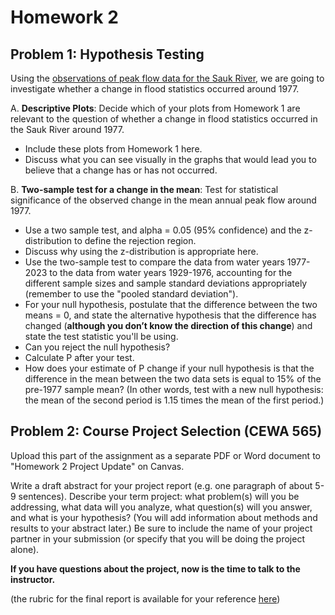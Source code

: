 # Homework 2

## Problem 1: Hypothesis Testing

Using the [observations of peak flow data for the Sauk River](/data/Sauk_peak_WY1929_2023.xlsx), we are going to investigate whether a change in flood statistics occurred around 1977.

A. **Descriptive Plots**: Decide which of your plots from Homework 1 are relevant to the question of whether a change in flood statistics occurred in the Sauk River around 1977. 
* Include these plots from Homework 1 here.
* Discuss what you can see visually in the graphs that would lead you to believe that a change has or has not occurred.

B. **Two-sample test for a change in the mean**: Test for statistical significance of the observed change in the mean annual peak flow around 1977.
* Use a two sample test, and alpha = 0.05 (95% confidence) and the z-distribution to define the rejection region. 
* Discuss why using the z-distribution is appropriate here. 
* Use the two-sample test to compare the data from water years 1977-2023 to the data from water years 1929-1976, accounting for the different sample sizes and sample standard deviations appropriately (remember to use the "pooled standard deviation"). 
* For your null hypothesis, postulate that the difference between the two means = 0, and state the alternative hypothesis that the difference has changed (**although you don’t know the direction of this change**) and state the test statistic you'll be using. 
* Can you reject the null hypothesis? 
* Calculate P after your test. 
* How does your estimate of P change if your null hypothesis is that the difference in the mean between the two data sets is equal to 15% of the pre-1977 sample mean? (In other words, test with a new null hypothesis: the mean of the second period is 1.15 times the mean of the first period.)


## Problem 2: Course Project Selection (CEWA 565)

Upload this part of the assignment as a separate PDF or Word document to "Homework 2 Project Update" on Canvas.

Write a draft abstract for your project report (e.g. one paragraph of about 5-9 sentences). Describe your term project: what problem(s) will you be addressing, what data will you analyze, what question(s) will you answer, and what is your hypothesis? (You will add information about methods and results to your abstract later.) Be sure to include the name of your project partner in your submission (or specify that you will be doing the project alone).

**If you have questions about the project, now is the time to talk to the instructor.**

(the rubric for the final report is available for your reference [here](/overview/b-project.md))